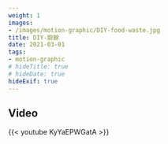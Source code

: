 ```yaml
---
weight: 1
images:
- /images/motion-graphic/DIY-food-waste.jpg
title: DIY-廚餘
date: 2021-03-01
tags:
- motion-graphic
# hideTitle: true
# hideDate: true
hideExif: true
---
```


## Video

{{< youtube KyYaEPWGatA >}}
